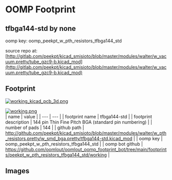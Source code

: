 # OOMP Footprint  
## tfbga144-std  by none  
  
oomp key: oomp_peekpt_w_pth_resistors_tfbga144_std  
  
source repo at: [http://gitlab.com/peekpt/kicad_smisioto/blob/master/modules/walter/w_vacuum.pretty/tube_gzc9-b.kicad_mod](http://gitlab.com/peekpt/kicad_smisioto/blob/master/modules/walter/w_vacuum.pretty/tube_gzc9-b.kicad_mod)  
## Footprint  
  
[![working_kicad_pcb_3d.png](working_kicad_pcb_3d_600.png)](working_kicad_pcb_3d.png)  
  
[![working.png](working_600.png)](working.png)  
| name | value | 
| --- | --- | 
| footprint name | tfbga144-std | 
| footprint description | 144 pin Thin Fine Pitch BGA (standard pin numbering) | 
| number of pads | 144 | 
| github path | http://github.com/peekpt/kicad_smisioto/blob/master/modules/walter/w_pth_resistors.pretty/w_smd_bga.pretty/tfbga144-std.kicad_mod | 
| oomp key | oomp_peekpt_w_pth_resistors_tfbga144_std | 
| oomp bot github | https://github.com/oomlout/oomlout_oomp_footprint_bot/tree/main/footprints/peekpt_w_pth_resistors_tfbga144_std/working | 
## Images  

